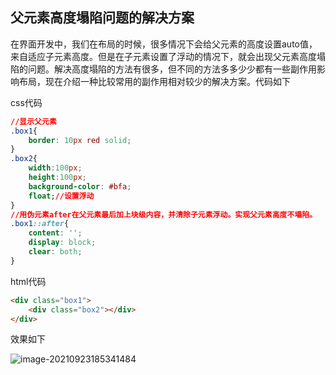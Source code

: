 ## 父元素高度塌陷问题的解决方案

在界面开发中，我们在布局的时候，很多情况下会给父元素的高度设置auto值，来自适应子元素高度。但是在子元素设置了浮动的情况下，就会出现父元素高度塌陷的问题。解决高度塌陷的方法有很多，但不同的方法多多少少都有一些副作用影响布局，现在介绍一种比较常用的副作用相对较少的解决方案。代码如下

css代码

```css
//显示父元素
.box1{
    border: 10px red solid;
}
.box2{
    width:100px;
    height:100px;
    background-color: #bfa;
    float;//设置浮动
}
//用伪元素after在父元素最后加上块级内容，并清除子元素浮动。实现父元素高度不塌陷。
.box1::after{
    content: '';
    display: block;
    clear: both;
}
```

html代码

```html
<div class="box1">
    <div class="box2"></div>
</div>
```

效果如下

![image-20210923185341484](C:\Users\hq\AppData\Roaming\Typora\typora-user-images\image-20210923185341484.png)

